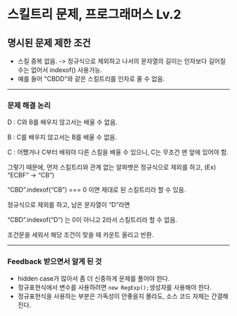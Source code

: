 # 스킬트리 문제, 프로그래머스 Lv.2
## 명시된 문제 제한 조건
- 스킬 중복 없음. -> 정규식으로 제외하고 나서의 문자열의 길이는 인자보다 길어질 수는 없어서 indexof() 사용가능.
- 예를 들어 "CBDD"와 같은 스킬트리를 인자로 줄 수 없음.
- - -
### 문제 해결 논리
D : C와 B를 배우지 않고서는 배울 수 없음.

B : C를 배우지 않고서는 B를 배울 수 없음.

C : 어쨌거나 C부터 배워야 다른 스킬을 배울 수 있으니, C는 무조건 맨 앞에 있어야 함.

그렇기 때문에, 먼저 스킬트리와 관계 없는 알파벳은 정규식으로 제외를 하고, (Ex) “ECBF” -> “CB”)

“CBD”.indexof(“CB”) === 0 이면 제대로 된 스킬트리라 할 수 있음.

정규식으로 제외를 하고, 남은 문자열이 “D”라면

“CBD”.indexof(“D”) 는 0이 아니고 2라서 스킬트리라 할 수 없음.

조건문을 세워서 해당 조건이 맞을 때 카운트 올리고 반환.
- - -
### Feedback 받으면서 알게 된 것
- hidden case가 많아서 좀 더 신중하게 문제를 풀어야 한다.
- 정규표현식에서 변수를 사용하려면 `new RegExp();`생성자를 사용해야 한다.
- 정규표현식을 사용하는 부분은 가독성이 안좋을지 몰라도, 소스 코드 자체는 간결해진다.
